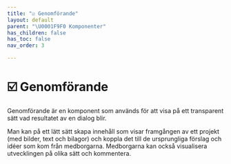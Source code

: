 ```yaml
---
title: "☑️ Genomförande"
layout: default
parent: "\U0001F9F0 Komponenter"
has_children: false
has_toc: false
nav_order: 3

---
```

# ☑️ Genomförande

Genomförande är en komponent som används för att visa på ett transparent sätt vad resultatet av en dialog blir.

Man kan på ett lätt sätt skapa innehåll som visar framgången av ett projekt (med bilder, text och bilagor) och koppla det till de ursprungliga förslag och idéer som kom från medborgarna. Medborgarna kan också visualisera utvecklingen på olika sätt och kommentera.
